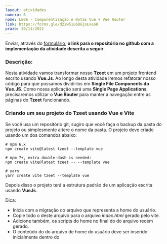 ```yaml
---
layout: atividades
numero: 6
nome: LE06 - Componentização e Rotas Vue + Vue Router
link: https://forms.gle/d22w51u6BGjoLkao8
prazo: 20/11/2022
---
```


Enviar, através do <a href="{{ page.link }}" target="_blank">formulário</a>, **o link para o repositório no github com a implementação da atividade descrita a seguir**. 

### Descrição:

Nesta atividade vamos transformar nosso **Tzeet** em um projeto frontend escrito usando **Vue.Js**.
Ao longo desta atividade iremos refatorar nosso código para que possamos dividí-los em **Single File Components do Vue.JS**.
Como nossa aplicação será uma **Single Page Applications**, precisaremos utilizar o **Vue Router** para manter a navegação entre as páginas do **Tzeet** funcionando.

### Criando um seu projeto do Tzeet usando Vue e Vite

Se você usa um repositório git, sugiro que você faça o backup da pasta do projeto ou simplesmente altere o nome da pasta.
O projeto deve criado usando um dos comandos abaixo:

```
# npm 6.x
npm create vite@latest tzeet --template vue

# npm 7+, extra double-dash is needed:
npm create vite@latest tzeet -- --template vue

# yarn
yarn create vite tzeet --template vue
```

Depois disso o projeto terá a estrutura padrão de um aplicação escrita usando **VueJs**.

<span class="label label-green">Dica:</span>

- Inicia com a migração do arquivo que representa a home do usuário.
- Copie todo o *<head>* deste arquivo para o arquivo *index.html*  gerado pelo vite. 
- Adicione também, os scripts do home no final do *<body>* do arquivo recém gerado. 
- O conteúdo do  *<body>* do arquivo de home do usuário deve ser inserido inicialmente dentro do *<template>* do arquivo *App.vue* gerado pelo vite.

Pronto, depois desse passo a página home do usuário deve estar totalmente funcional utilizando a estrutura do projeto Vue.
O próximo passo é começar a **componentização do Tzeeter**.

### Componentizando

Durante esta tarefa você deverá *quebrar* a interface do usuário do **Tzeet** em componentes (building block). Desta forma, as páginas do Tzeet,
serão descritas por meios do componentes que juntos a tornam funcional. Elementos que se repetem em uma página são os principais candidatos a se tornarem componentes.
A figura abaixo mostra alguns componentes que você deve criar:

![Componentes do home]({{site.baseurl}}/assets/listas/06/home-componentes.png)
![Compoenente do modal]({{site.baseurl}}/assets/listas/06/modal-componentes.png
)
**Componentes:**
- Crie um componente que representa um item do menu de navegação
- Na coluna do meio, crie um componente que representa um **Tzeet**
- Além disso, crie um componente para encapsular o formulário de envio de *Tzeet*
  - Veja que esse componente aparece na coluna central da página home do usuário e no modal
- Na coluna da direita, crie um componente para representar sugestões de usuários a serem seguidos

<span class="label label-yellow">Atenção:</span>

- Os componentes criados devem ser salvos na pasta **components** existente na estrutura do projeto e os arquivos devem possuir a extensão  **.vue**
- As páginas do **Tzeet**: home, profile, login e signup, devem ser arquivos **.vue**, salvos na pasta **views** e devem ser contruídas a partir de compoenentes

### Rotas

Para permitir a navegação entre as páginas do **Tzeet**, você precisará configurar o **Vue-Router**. Se ovcê seguiu os passos anteriories,
você vai precisa alterar o **App.vue** de forma que dentro do *<body>*, a tag *&lt;router-view&gt;* exista, já que o conteúdo roteado sera
renderizado no lugar dessa tag.

Você deve criar as seguintes rotas:
- */login* => Página de Login
- */signup* -> Página de cadastro de usuários
- */* ou */home* => Página home do usuário
- */profile* => Perfil do usuário




